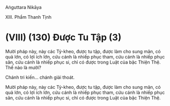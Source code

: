 Aṅguttara Nikāya

XIII. Phẩm Thanh Tịnh

# (VIII) (130) Ðược Tu Tập (3)

Mười pháp này, này các Tỷ-kheo, được tu tập, được làm cho sung mãn, có quả lớn, có lợi ích lớn, cứu cánh là nhiếp phục tham, cứu cánh là nhiếp phục sân, cứu cánh là nhiếp phục si, chỉ có được trong Luật của bậc Thiện Thệ. Thế nào là mười?

Chánh tri kiến... chánh giải thoát.

Mười pháp này, này các Tỷ-kheo, được tu tập, được làm cho sung mãn, có quả lớn, có lợi ích lớn, cứu cánh là nhiếp phục tham, cứu cánh là nhiếp phục sân, cứu cánh là nhiếp phục si, chỉ có được trong Luật của bậc Thiện Thệ.

